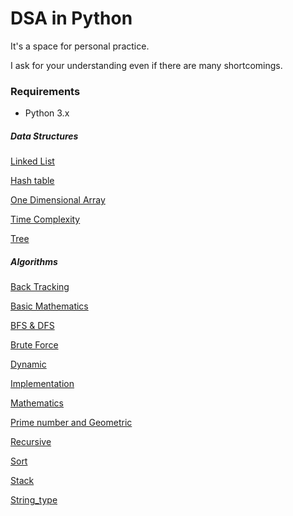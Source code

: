 # DSA in Python

It's a space for personal practice. 

I ask for your understanding even if there are many shortcomings.



### Requirements

* Python 3.x

  

##### Data Structures

[Linked List](data_structure/linked_list.py)

[Hash table](data_structure/hash_table.py)

[One Dimensional Array](data_structure/one_dimensional_array.py)

[Time Complexity](data_structure/time_complexity.py)

[Tree](data_structure/tree.py)



##### Algorithms

[Back Tracking](algorithm/back_tracking.py)

[Basic Mathematics](algorithm/basic_mathematics.py)

[BFS & DFS](algorithm/bfs_dfs.py)

[Brute Force](algorithm/brute_force.py)

[Dynamic](algorithm/dynamic.py)

[Implementation](algorithm/implementation.py)

[Mathematics](algorithm/mathematics.py)

[Prime number and Geometric](algorithm/prime_number_geometric.py)

[Recursive](algorithm/recursive.py)

[Sort](algorithm/sort.py)

[Stack](algorithm/stack.py)

[String_type](algorithm/string_type.py)